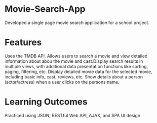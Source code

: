 # Movie-Search-App
Developed a single page movie search application for a school project.
# Features
Uses the TMDB API. Allows users to search a movie and view detailed information about abou the movie and cast.Display search results in multiple views, with additional data presentation functions like sorting, paging, filtering, etc.  Display detailed movie data for the selected movie, including basic info, cast, reviews, etc. Show details about a person (actor/actress) when a user clicks on the persons name.
# Learning Outcomes
Practiced using JSON, RESTful Web API, AJAX, and SPA UI design

